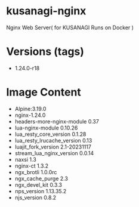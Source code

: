 # kusanagi-nginx

Nginx Web Server( for KUSANAGI Runs on Docker )

# Versions (tags)

- 1.24.0-r18

# Image Content

- Alpine:3.19.0
- nginx-1.24.0
- headers-more-nginx-module 0.37
- lua-nginx-module 0.10.26
- lua_resty_core_version 0.1.28
- lua_resty_lrucache_version 0.13
- luajit_fork_version 2.1-20231117
- stream_lua_nginx_version 0.0.14
- naxsi 1.3
- nginx-ct 1.3.2
- ngx_brotli 1.0.0rc
- ngx_cache_purge 2.3
- ngx_devel_kit 0.3.3
- nps_version 1.13.35.2
- njs_version 0.8.2

